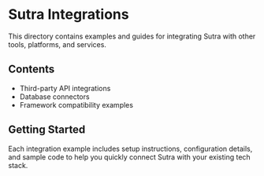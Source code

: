 # Sutra Integrations

This directory contains examples and guides for integrating Sutra with other tools, platforms, and services.

## Contents

- Third-party API integrations
- Database connectors
- Framework compatibility examples


## Getting Started

Each integration example includes setup instructions, configuration details, and sample code to help you quickly connect Sutra with your existing tech stack.
